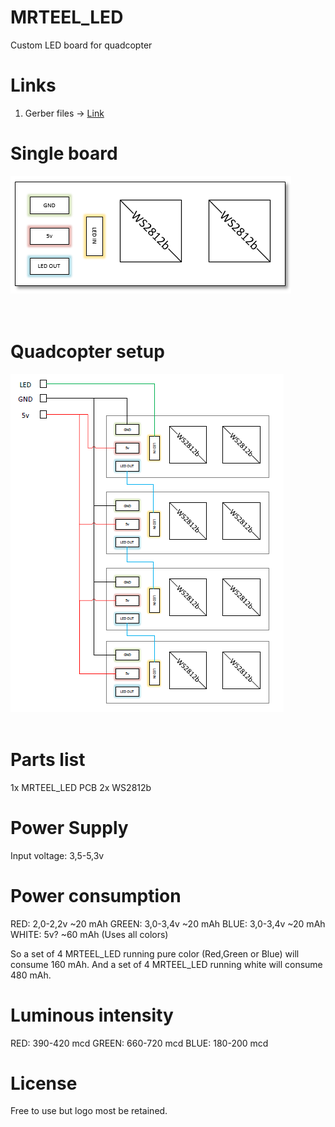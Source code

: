 # MRTEEL_LED
Custom LED board for quadcopter

# Links
1. Gerber files -> <a href='https://github.com/tedelm/MRTEEL_LED/blob/master/EAGLE/mrteel_wire_v1.2/mrteel_wire_v1.2_2019-02-08.zip'>Link</a>

# Single board
<img src='https://github.com/tedelm/MRTEEL_LED/blob/master/IMG/MRTEEL_LED.PNG'>
</br>
</br>
</br>

# Quadcopter setup
<img src='https://github.com/tedelm/MRTEEL_LED/blob/master/IMG/MRTEEL_LED_KWAD.PNG'>
</br>
</br>

# Parts list
1x MRTEEL_LED PCB
2x WS2812b

# Power Supply
Input voltage: 3,5-5,3v

# Power consumption
RED: 2,0-2,2v ~20 mAh
GREEN: 3,0-3,4v ~20 mAh
BLUE: 3,0-3,4v ~20 mAh
WHITE: 5v? ~60 mAh (Uses all colors)

So a set of 4 MRTEEL_LED running pure color (Red,Green or Blue) will consume 160 mAh.
And a set of 4 MRTEEL_LED running white will consume 480 mAh.

# Luminous intensity
RED: 390-420 mcd
GREEN: 660-720 mcd
BLUE: 180-200 mcd


# License
Free to use but logo most be retained.



